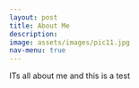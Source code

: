 ```yaml
---
layout: post
title: About Me
description: 
image: assets/images/pic11.jpg
nav-menu: true
---
```


ITs all about me and this is a test
